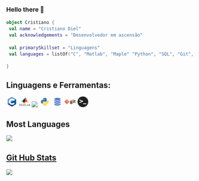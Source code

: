 ### Hello there 👋

```kotlin
object Cristiano {
 val name = "Cristiano Diel"
 val acknowledgements = "Desenvolvedor em ascensão"
 
 val primarySkillset = "Linguagens"
 val languages = listOf("C", "Matlab", "Maple" "Python", "SQL", "Git", "Cmd") 

}
```
## **Linguagens e Ferramentas:**  



<code><img height="30" src="https://raw.githubusercontent.com/github/explore/80688e429a7d4ef2fca1e82350fe8e3517d3494d/topics/c/c.png"></code>
<code><img height="30" src="https://raw.githubusercontent.com/github/explore/80688e429a7d4ef2fca1e82350fe8e3517d3494d/topics/matlab/matlab.png"></code>
<code><img height="30" src="https://www.maplesoft.com/images2015/Maple_lg.png"></code>
<code><img height="30" src="https://raw.githubusercontent.com/github/explore/80688e429a7d4ef2fca1e82350fe8e3517d3494d/topics/python/python.png"></code>
<code><img height="30" src="https://raw.githubusercontent.com/github/explore/80688e429a7d4ef2fca1e82350fe8e3517d3494d/topics/sql/sql.png"></code>
<code><img height="30" src="https://raw.githubusercontent.com/github/explore/80688e429a7d4ef2fca1e82350fe8e3517d3494d/topics/git/git.png"></code>
<code><img height="30" src="https://raw.githubusercontent.com/github/explore/80688e429a7d4ef2fca1e82350fe8e3517d3494d/topics/terminal/terminal.png"></code>

<h2 align="left"> Most Languages </h2>
<div align="left">
  <a href="https://github.com/cristianodiel">
  <img src="https://github-readme-stats.vercel.app/api/top-langs/?username=cristianodiel&langs_count=7&theme=dark"/>  
</div>

<h2 align="left"> Git Hub Stats </h2>
<div align="left">
  <a href="https://github.com/cristianodiel">
  <img height="160em" src="https://github-readme-stats.vercel.app/api?username=cristianodiel&show_icons=true&theme=dark&include_all_commits=true&count_private=true"/>
</div>
<!--
**cristianodiel/cristianodiel** is a ✨ _special_ ✨ repository because its `README.md` (this file) appears on your GitHub profile.

Here are some ideas to get you started:

- 🔭 I’m currently working on ...
- 🌱 I’m currently learning ...
- 👯 I’m looking to collaborate on ...
- 🤔 I’m looking for help with ...
- 💬 Ask me about ...
- 📫 How to reach me: ...
- 😄 Pronouns: ...
- ⚡ Fun fact: ...
-->
